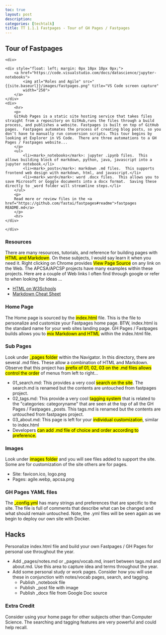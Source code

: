 ```yaml
---
toc: true
layout: post
description: 
categories: [techtalk]
title: TT 1.1.1 Fastpages - Tour of GH Pages / Fastpages
---
```


## Tour of Fastpages

<div>

    <div>

    <div style="float: left; margin: 0px 10px 10px 0px;">
        <a href="https://code.visualstudio.com/docs/datascience/jupyter-notebooks">
            <img atl="Roles and Agile" src="{{site.baseurl}}/images/fastpages.png" title="VS Code screen capture"
            width="250">
        </a>
    </div>
    <div>
        <hr>
        <p>
        GitHub Pages is a static site hosting service that takes files straight from a repository on GitHub,runs the files through a build process, and publishes a website. Fastpages is built on top of GitHub pages.  Fastpages automates the process of creating blog posts, so you don’t have to manually run conversion scripts. This tour begins by looking at Explorer in VS Code.  There are three automations to a GH Pages / Fastpages website...
        </p>
        <ul>
            <li><mark>_notebooks</mark>: jupyter .ipynb files.  This allows building block of markdown, python, java, javascript into a jupyter notebook.</li>
            <li><mark>_posts</mark>: markdown .md files.  This supports frontend web design with markdown, html, and javascript.</li>
            <li><mark>_word</mark>: word .docx files.  This allows you to save Microsoft or Goggle documents into a docx format.  Saving these directly to _word folder will streamline steps.</li>
        </ul>
        <p>
        Read more or review files in the <a href="https://github.com/fastai/fastpages#readme">fastpages README.md</a>
        </p>
        <hr>
    </div>

    </div>

</div>

### Resources
There are many resources, tutorials, and reference for building pages with <mark>HTML and Markdown</mark>.  On these subjects, I would say learn it when you need it.  Right clicking on Chrome provides <mark>View Page Source</mark> on any link on the Web.  The APCSA/APCSP projects have many examples within these projects.  Here are a couple of Web links I often find through google or refer to when looking for ideas ...
- [HTML on W3Schools](https://www.w3schools.com/html/default.asp)
- [Markdown Cheat Sheet](https://www.markdownguide.org/cheat-sheet/)

### Home Page
The Home page is sourced by the <mark>index.html</mark> file.  This is the file to personalize and customize your Fastpages home page.  BTW, index.html is the standard name for your web sites landing page.  GH Pages / Fastpages builds allows you to <mark>mix Markdown and HTML</mark> within the index.html file.

### Sub Pages
Look under <mark>_pages folder</mark> within the Navigator.  In this directory, there are several .md files.  These allow a combination of HTML and Markdown.  Observe that this project has <mark>prefix of 01, 02, 03 on the .md files allows control the order</mark> of menus from left to right...
- 01_search.md:  This provides a very cool <mark>search on the site</mark>.  The search.md is renamed but the contents are untouched from fastpages project.
- 02_tags.md:  This provide a very cool <mark>tagging system</mark> that is related to the "categories: categoryname" that are seen at the top of all the GH Pages / Fastpages _posts.  This tags.md is renamed but the contents are untouched from fastpages project.
- 03_about.md:  This page is left for your <mark>individual customization</mark>, similar to index.html
- Developers <mark>can add .md file of choice<mark> and order according to preference.

### Images
Look under <mark>images folder</mark> and you will see files added to support the site.  Some are for customization of the site others are for pages.
- Site: favicon.ico, logo.png
- Pages: agile.webp, apcsa.png

### GH Pages YAML files
The <mark>_config.yml</mark> has many strings and preferences that are specific to the site.  The file is full of comments that describe what can be changed and what should remain untouched.  Note, the .yml files will be seen again as we begin to deploy our own site with Docker.

## Hacks
Personalize index.html file and build your own Fastpages / GH Pages for personal use throughout the year.
- Add _pages/notes.md or _pages/vocab.md, insert between tags.md and about.md.  Use this area to capture idea and terms throughout the year.  
- Add some personal study or work pages.  Consider how you will use these in conjunction with notes/vocab pages, search, and tagging.
    - Publish _notebook file
    - Publish _post file with image
    - Publish _docx file from Google Doc source

### Extra Credit
Consider using your home page for other subjects other than Computer Science.  The searching and tagging features are very powerful and could help recall.   